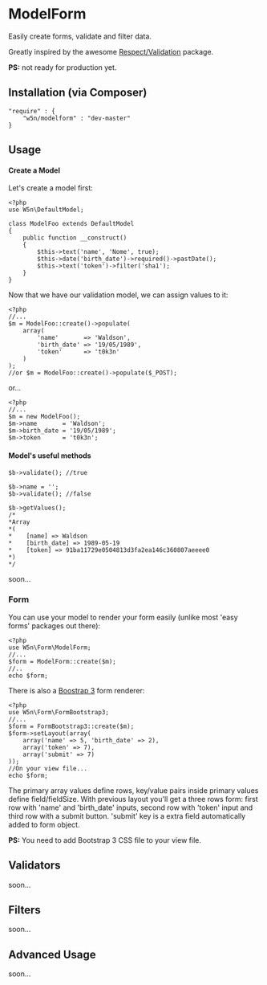 ModelForm    
=========

Easily create forms, validate and filter data. 

Greatly inspired by the awesome  [Respect/Validation](https://github.com/Respect/Validation) package.

**PS:** not ready for production yet.

Installation (via Composer)
-----------


    "require" : {
        "w5n/modelform" : "dev-master"
    }


Usage
----

#### Create a Model
Let's create a model first:    
    
    <?php
    use W5n\DefaultModel;
    
    class ModelFoo extends DefaultModel
    {
        public function __construct()
        {
            $this->text('name', 'Nome', true);
            $this->date('birth_date')->required()->pastDate();
            $this->text('token')->filter('sha1');            
        }
    }
    

Now that we have our validation model, we can assign values to it:

    <?php
    //...
    $m = ModelFoo::create()->populate(
        array(
            'name'       => 'Waldson',
            'birth_date' => '19/05/1989',
            'token'      => 't0k3n'
        )
    ); 
    //or $m = ModelFoo::create()->populate($_POST);

or...
    
    <?php
    //...
    $m = new ModelFoo();
    $m->name       = 'Waldson';
    $m->birth_date = '19/05/1989';
    $m->token      = 't0k3n';
 

#### Model's useful methods

    $b->validate(); //true
    
    $b->name = '';
    $b->validate(); //false
    
    $b->getValues();
    /*
    *Array
    *(
    *    [name] => Waldson
    *    [birth_date] => 1989-05-19
    *    [token] => 91ba11729e0504813d3fa2ea146c360807aeeee0
    *)
    */


soon...
    
### Form

You can use your model to render your form easily (unlike most 'easy forms' packages out there):
    
    <?php
    use W5n\Form\ModelForm;
    //...
    $form = ModelForm::create($m);
    //..
    echo $form;

There is also a [Boostrap 3](http://getbootstrap.com/) form renderer:

    <?php
    use W5n\Form\FormBootstrap3;
    //...
    $form = FormBootstrap3::create($m);
    $form->setLayout(array(
        array('name' => 5, 'birth_date' => 2),
        array('token' => 7),
        array('submit' => 7)
    ));
    //On your view file...
    echo $form;
    
The primary array values define rows, key/value pairs inside primary values define field/fieldSize. With previous layout you'll get a three rows form: first row with 'name'  and 'birth_date' inputs, second row with 'token' input and third row with a submit button. 'submit' key is a extra field automatically added to form object. 

**PS:** You need to add Bootstrap 3 CSS file to your view file.

Validators
---------

soon...

Filters
---------

soon...

Advanced Usage
--------------

soon...


    



    

    
